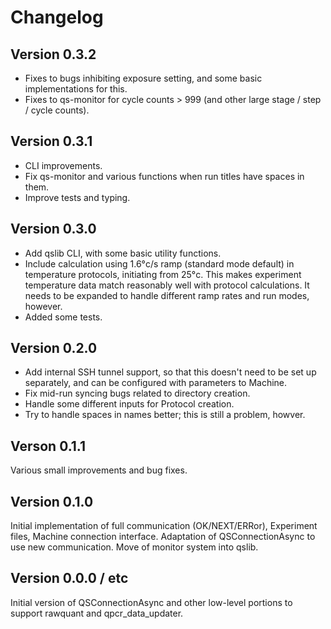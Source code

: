 # Changelog

## Version 0.3.2

- Fixes to bugs inhibiting exposure setting, and some basic
  implementations for this.
- Fixes to qs-monitor for cycle counts > 999 (and other large stage / step 
  / cycle counts).

## Version 0.3.1

- CLI improvements.
- Fix qs-monitor and various functions when run titles have spaces in them.
- Improve tests and typing.

## Version 0.3.0

- Add qslib CLI, with some basic utility functions.
- Include calculation using 1.6°c/s ramp (standard mode default) in
  temperature protocols, initiating from 25°c. This makes experiment
  temperature data match reasonably well with protocol calculations.
  It needs to be expanded to handle different ramp rates and run
  modes, however.
- Added some tests.

## Version 0.2.0

- Add internal SSH tunnel support, so that this doesn't need to be set up
  separately, and can be configured with parameters to Machine.
- Fix mid-run syncing bugs related to directory creation.
- Handle some different inputs for Protocol creation.
- Try to handle spaces in names better; this is still a problem, howver.

## Verson 0.1.1

Various small improvements and bug fixes.

## Version 0.1.0


Initial implementation of full communication (OK/NEXT/ERRor), Experiment
files, Machine connection interface. Adaptation of QSConnectionAsync to
use new communication. Move of monitor system into qslib.

## Version 0.0.0 / etc


Initial version of QSConnectionAsync and other low-level portions to
support rawquant and qpcr\_data\_updater.
